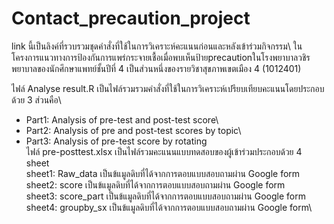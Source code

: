 # Contact_precaution_project

link นี้เป็นลิงค์ที่รวบรวมชุดคำสั่งที่ใช้ในการวิเคราะห์คะแนนก่อนและหลังเข้าร่วมกิจกรรม\ 
ในโครงการแนวทางการป้องกันการแพร่กระจายเชื้อเมื่อพบเห็นป้ายprecautionในโรงพยาบาลวชิรพยาบาลของนักศึกษาแพทย์ชั้นปีที่ 4 เป็นส่วนหนึ่งของรายวิชาสุขภาพเขตเมือง 4 (1012401)

ไฟล์ Analyse result.R เป็นไฟล์รวมรวมคำสั่งที่ใช้ในการวิเคราะห์เปรียบเทียบคะแนนโดยประกอบด้วย 3 ส่วนคือ\
  - Part1: Analysis of pre-test and post-test score\
  - Part2: Analysis of pre and post-test scores by topic\
  - Part3: Analysis of pre-test score by rotating\
ไฟล์ pre-posttest.xlsx เป็นไฟล์รวมคะแนนแบบทดสอบของผู้เข้าร่วมประกอบด้วย 4 sheet\
  sheet1: Raw_data เป็นข้แมูลดิบที่ได้จากการตอบแบบสอบถามผ่าน Google form\
  sheet2: score เป็นข้แมูลดิบที่ได้จากการตอบแบบสอบถามผ่าน Google form\
  sheet3: score_part เป็นข้แมูลดิบที่ได้จากการตอบแบบสอบถามผ่าน Google form\
  sheet4: groupby_sx เป็นข้แมูลดิบที่ได้จากการตอบแบบสอบถามผ่าน Google form\
